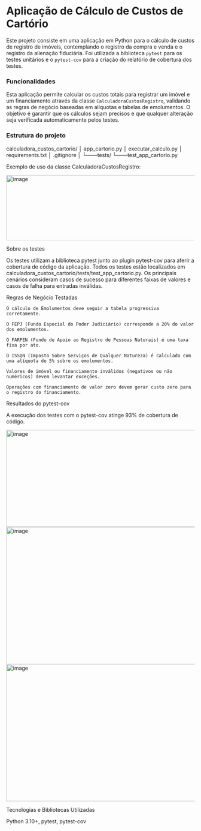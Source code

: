 # Aplicação de Cálculo de Custos de Cartório

Este projeto consiste em uma aplicação em Python para o cálculo de custos de registro de imóveis, contemplando o registro da compra e venda e o registro da alienação fiduciária. Foi utilizada a biblioteca `pytest` para os testes unitários e o `pytest-cov` para a criação do relatório de cobertura dos testes.

### Funcionalidades

Esta aplicação permite calcular os custos totais para registrar um imóvel e um financiamento através da classe `CalculadoraCustosRegistro`, validando as regras de negócio baseadas em alíquotas e tabelas de emolumentos. O objetivo é garantir que os cálculos sejam precisos e que qualquer alteração seja verificada automaticamente pelos testes.

### Estrutura do projeto

calculadora_custos_cartorio/
│   app_cartorio.py
│   executar_calculo.py
│   requirements.txt
│   .gitignore
│
└───tests/
└───test_app_cartorio.py

Exemplo de uso da classe CalculadoraCustosRegistro:

<img width="1053" height="174" alt="image" src="https://github.com/user-attachments/assets/81146ae6-58f1-4ca5-b915-3b30b4a349cd" />

Sobre os testes

Os testes utilizam a biblioteca pytest junto ao plugin pytest-cov para aferir a cobertura de código da aplicação. Todos os testes estão localizados em calculadora_custos_cartorio/tests/test_app_cartorio.py. Os principais cenários consideram casos de sucesso para diferentes faixas de valores e casos de falha para entradas inválidas.

Regras de Negócio Testadas

    O cálculo de Emolumentos deve seguir a tabela progressiva corretamente.

    O FEPJ (Fundo Especial do Poder Judiciário) corresponde a 20% do valor dos emolumentos.

    O FARPEN (Fundo de Apoio ao Registro de Pessoas Naturais) é uma taxa fixa por ato.

    O ISSQN (Imposto Sobre Serviços de Qualquer Natureza) é calculado com uma alíquota de 5% sobre os emolumentos.

    Valores de imóvel ou financiamento inválidos (negativos ou não numéricos) devem levantar exceções.

    Operações com financiamento de valor zero devem gerar custo zero para o registro do financiamento.

Resultados do pytest-cov

A execução dos testes com o pytest-cov atinge 93% de cobertura de código.

<img width="588" height="259" alt="image" src="https://github.com/user-attachments/assets/ee58030f-335e-4b88-868b-076b514d94b4" />

<img width="1171" height="366" alt="image" src="https://github.com/user-attachments/assets/50955ff0-4767-42fe-95cb-cf9cf3a1799f" />

<img width="1171" height="366" alt="image" src="https://github.com/user-attachments/assets/e8f0c671-041c-4f46-950c-d4cf81dbb0dd" />



Tecnologias e Bibliotecas Utilizadas

Python 3.10+, pytest, pytest-cov
    
